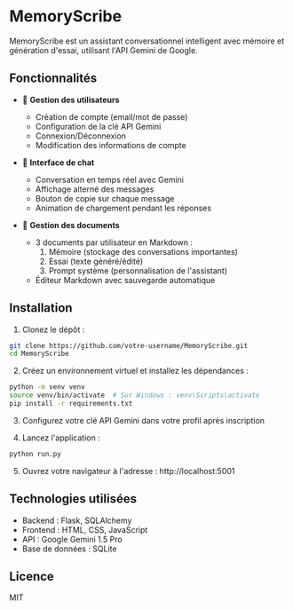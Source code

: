 # MemoryScribe

MemoryScribe est un assistant conversationnel intelligent avec mémoire et génération d'essai, utilisant l'API Gemini de Google.

## Fonctionnalités

- 🔐 **Gestion des utilisateurs**
  - Création de compte (email/mot de passe)
  - Configuration de la clé API Gemini
  - Connexion/Déconnexion
  - Modification des informations de compte

- 💬 **Interface de chat**
  - Conversation en temps réel avec Gemini
  - Affichage alterné des messages
  - Bouton de copie sur chaque message
  - Animation de chargement pendant les réponses

- 📝 **Gestion des documents**
  - 3 documents par utilisateur en Markdown :
    1. Mémoire (stockage des conversations importantes)
    2. Essai (texte généré/édité)
    3. Prompt système (personnalisation de l'assistant)
  - Éditeur Markdown avec sauvegarde automatique

## Installation

1. Clonez le dépôt :
```bash
git clone https://github.com/votre-username/MemoryScribe.git
cd MemoryScribe
```

2. Créez un environnement virtuel et installez les dépendances :
```bash
python -m venv venv
source venv/bin/activate  # Sur Windows : venv\Scripts\activate
pip install -r requirements.txt
```

3. Configurez votre clé API Gemini dans votre profil après inscription

4. Lancez l'application :
```bash
python run.py
```

5. Ouvrez votre navigateur à l'adresse : http://localhost:5001

## Technologies utilisées

- Backend : Flask, SQLAlchemy
- Frontend : HTML, CSS, JavaScript
- API : Google Gemini 1.5 Pro
- Base de données : SQLite

## Licence

MIT
